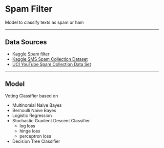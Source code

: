 # Spam Filter

Model to classify texts as spam or ham
___
## Data Sources

* [Kaggle Spam filter](https://www.kaggle.com/karthickveerakumar/spam-filter)
* [Kaggle SMS Spam Collection Dataset](https://www.kaggle.com/uciml/sms-spam-collection-dataset)
* [UCI YouTube Spam Collection Data Set](https://archive.ics.uci.edu/ml/datasets/YouTube+Spam+Collection)
___
## Model
Voting Classifier based on 
* Multinomial Naive Bayes
* Bernoulli Naive Bayes
* Logistic Regression
* Stochastic Gradient Descent Classifier
  * log loss
  * hinge loss
  * perceptron loss
* Decision Tree Classifier
